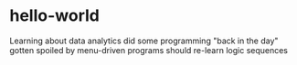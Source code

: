 # hello-world
Learning about data analytics
did some programming "back in the day"
gotten spoiled by menu-driven programs
should re-learn logic sequences
